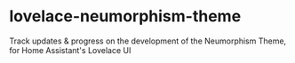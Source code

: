 # lovelace-neumorphism-theme
Track updates &amp; progress on the development of the Neumorphism Theme, for Home Assistant's Lovelace UI
